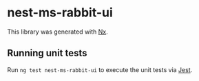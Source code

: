 # nest-ms-rabbit-ui

This library was generated with [Nx](https://nx.dev).

## Running unit tests

Run `ng test nest-ms-rabbit-ui` to execute the unit tests via [Jest](https://jestjs.io).
